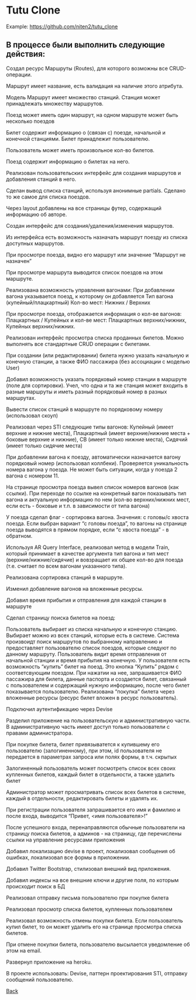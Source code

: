 # Tutu Clone

Example: https://github.com/niten2/tutu_clone

## В процессе были выполнить следующие действия:

Создал ресурс Маршруты (Routes), для которого возможны все CRUD-операции.

Маршрут имеет название, есть валидация на наличие этого атрибута.

Модель Маршрут имеет множество станций. Станция может принадлежать множеству маршрутов.

Поезд может иметь один маршрут, на одном маршруте может быть несколько поездов

Билет содержит информацию о (связан с) поезде, начальной и конечной станциями. Билет принадлежит пользователю.

Пользователь может иметь произвольное кол-во билетов.

Поезд содержит информацию о билетах на него.

Реализован пользовательских интерфейс для создания маршрутов и добавления станций в него.

Сделан вывод списка станций, используя анонимные partials. Сделано то же самое для списка поездов.

Через layout добавлены на все страницы футер, содержащий информацию об авторе.

Создан интерфейс для создания/удаления/изменения маршрутов.

Из интерфейса есть возможность назначать маршрут поезду из списка доступных маршрутов.

При просмотре поезда, видно его маршрут или значение “Маршрут не назначен”

При просмотре маршрута выводится список поездов на этом маршруте.

Реализована возможность управления вагонами: При добавлении вагона указывается поезд, к которому он добавляется Тип вагона (купейный/плацкартный) Кол-во мест: Нижних / Верхних

При просмотре поезда, отображается информация о кол-ве вагонов: Плацкартных / Купейных и кол-ве мест: Плацкартных верхних/нижних, Купейных верхних/нижних.

Реализован интерфейс просмотра списка проданных билетов. Можно выполнять все стандартные CRUD операции с билетами.

При создании (или редактировании) билета нужно указать начальную и конечную станции, а также ФИО пассажира (без ассоциации с моделью User)

Добавил возможность указать порядковый номер станции в маршруте (поле для сортировки). Учел, что одна и та же станция может входить в разные маршруты и иметь разный порядковый номер в разных маршрутах.

Вывести список станций в маршруте по порядковому номеру (использовал скоуп)

Реализовал через STI следующие типы вагонов: Купейный (имеет верхние и нижние места), Плацкартный (имеет верхние/нижние места + боковые верхние и нижние), СВ (имеет только нижние места), Сидячий (имеет только сидячие места)

При добавлении вагона к поезду, автоматически назначается вагону порядковый номер (использовал коллбеки). Проверяется уникальность номера вагона у поезда. Не может быть ситуации, когда у поезда 2 вагона с номером 11.

На странице просмотра поезда вывел список номеров вагонов (как ссылки). При переходе по ссылке на конкретный вагон показывать тип вагона и актуальную информацию по нем (кол-во верхних/нижних мест, если есть - боковые и т.п. в зависимости от типа вагона)

У поезда сделал флаг - сортировка вагона. Значения: с головы/c хвоста поезда. Если выбран вариант “с головы поезда”, то вагоны на странице поезда выводятся в прямом порядке, если “с хвоста поезда” - в обратном.

Используя AR Query Interface, реализовал метод в модели Train, который принимает в качестве аргумента тип вагона и тип мест (верхние/нижние/cидячие) и вовзращает их общее кол-во для поезда (т.е. считает по всем вагонам указанного типа).

Реализована сортировка станций в маршруте.

Изменил добавление вагонов на вложенные ресурсы.

Добавил время прибытия и отправления для каждой станции в маршруте

Сделал страницу поиска билетов на поезд:

Пользователь выбирает из списка начальную и конечную станцию. Выбирает можно из всех станций, которые есть в системе. Система произвоидт поиск маршрутов по выбранному направлению и предоставляет пользователю список поездов, которые следуют по данному маршруту. Пользователь видит время отправления от начальной станции и время прибытия на конечную. У пользователя есть возможность “купить” билет на поезд. Это кнопка “Купить” рядом с соответсвующим поездом. При нажатии на нее, запрашивается ФИО пассажира для билета, данные паспорта и создается билет, связанный с пользователем и содержащий нужную информацию, после чего билет показывается пользователю. Реализована “покупка” билета через вложенные ресурсы (ресурс билет вложен в ресурс пользователь).

Подключил аутентификацию через Devise

Разделил приложение на пользовательскую и административную части. В административную часть имеет доступ только пользователи с правами администратора.

При покупке билета, билет привязыватется к купившему его пользователю (залогиненному), при этом, id пользователя не передается в параметрах запроса или полях формы, в т.ч. скрытых

Залогиненный пользователь может посмотреть список всех своих купленных билетов, каждый билет в отдельности, а также удалить билет

Администратор может просматривать список всех билетов в системе, каждый в отдельности, редактировать билеты и удалять их.

При регистрации пользователя запрашивается его имя и фамилию и после входа, выводится “Привет, <имя пользователя>!”

После успешного входа, перенаправляются обычные пользователи на страницу поиска билетов, а админов - на страницу, где перечислены ссылки на управление ресурсами приложения

Добавил локализацию devise в проект, локализовал сообщения об ошибках, локализовал все формы в приложении.

Добавил Twitter Bootstrap, стилизовал внешний вид приложения.

Добавил индексы на все внешние ключи и другие поля, по которым происходит поиск в БД

Реализовал отправку письма пользователю при покупке билета

Реализовал просмотр списка билетов, купленных пользователем

Реализовал возможность отмены покупки билета. Если пользователь купил билет, то он может удалить его на странице просмотра списка билетов.

При отмене покупки билета, пользователю высылается уведомление об этом на email.

Развернул приложение на heroku.

В проекте использовать: Devise, паттерн проектирования STI, отправку сообщений пользователю.

[Back](https://github.com/niten2/test_tasks)
